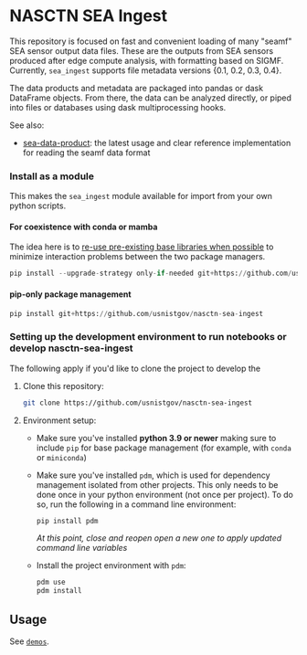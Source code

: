 # NASCTN SEA Ingest

This repository is focused on fast and convenient loading of many "seamf" SEA sensor output data files. These are the outputs from SEA sensors produced after edge compute analysis, with formatting based on SIGMF. Currently, `sea_ingest` supports file metadata versions {0.1, 0.2, 0.3, 0.4}.

The data products and metadata are packaged into pandas or dask DataFrame objects. From there, the data can be analyzed directly, or piped into files or databases using dask multiprocessing hooks.

See also:
- [sea-data-product](https://github.com/NTIA/sea-data-product): the latest usage and clear reference implementation for reading the seamf data format


### Install as a module
This makes the `sea_ingest` module available for import from your own python scripts.

#### For coexistence with conda or mamba
The idea here is to [re-use pre-existing base libraries when possible](https://www.anaconda.com/blog/using-pip-in-a-conda-environment) to minimize interaction problems between the two package managers.

```python
pip install --upgrade-strategy only-if-needed git+https://github.com/usnistgov/nasctn-sea-ingest
```

#### pip-only package management
```python
pip install git+https://github.com/usnistgov/nasctn-sea-ingest
```

### Setting up the development environment to run notebooks or develop nasctn-sea-ingest
The following apply if you'd like to clone the project to develop the 

1. Clone this repository:

   ```bash
   git clone https://github.com/usnistgov/nasctn-sea-ingest
   ```

2. Environment setup:
   - Make sure you've installed **python 3.9 or newer** making sure to include `pip` for base package management (for example, with `conda` or `miniconda`)
   - Make sure you've installed `pdm`, which is used for dependency management isolated from other projects. This only needs to be done once in your python environment (not once per project). To do so, run the following in a command line environment:

      ```bash
      pip install pdm
      ```

      _At this point, close and reopen open a new one to apply updated command line variables_
   - Install the project environment with `pdm`:

      ```bash
      pdm use      
      pdm install
      ```

## Usage
See [`demos`](https://github.com/usnistgov/nasctn-sea-ingest/tree/main/demos).